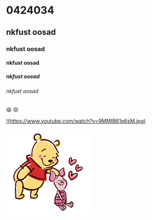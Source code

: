 # 0424034
## nkfust oosad
### nkfust oosad
#### nkfust oosad
##### nkfust oosad
###### nkfust oosad
:satisfied: :rage:



[!(https://www.youtube.com/watch?v=9MMIB61e6sM.jpg)](https://www.youtube.com/watch?v=9MMIB61e6sM "青春")

![NKFUST](維尼.png "維尼QQ")

